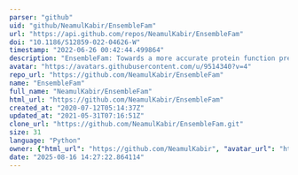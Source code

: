 ```yaml
---
parser: "github"
uid: "github/NeamulKabir/EnsembleFam"
url: "https://api.github.com/repos/NeamulKabir/EnsembleFam"
doi: "10.1186/S12859-022-04626-W"
timestamp: "2022-06-26 00:42:44.499864"
description: "EnsembleFam: Towards a more accurate protein function prediction in twilight zone"
avatar: "https://avatars.githubusercontent.com/u/9514340?v=4"
repo_url: "https://github.com/NeamulKabir/EnsembleFam"
name: "EnsembleFam"
full_name: "NeamulKabir/EnsembleFam"
html_url: "https://github.com/NeamulKabir/EnsembleFam"
created_at: "2020-07-12T05:14:37Z"
updated_at: "2021-05-31T07:16:51Z"
clone_url: "https://github.com/NeamulKabir/EnsembleFam.git"
size: 31
language: "Python"
owner: {"html_url": "https://github.com/NeamulKabir", "avatar_url": "https://avatars.githubusercontent.com/u/9514340?v=4", "login": "NeamulKabir", "type": "User"}
date: "2025-08-16 14:27:22.864114"
---
```

